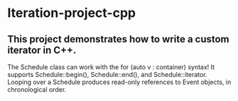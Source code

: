 # Iteration-project-cpp
This project demonstrates how to write a custom iterator in C++.
---
The Schedule class can work with the for (auto v : container) syntax! It supports Schedule::begin(), Schedule::end(), and Schedule::iterator. Looping over a Schedule produces read-only references to Event objects, in chronological order.   
